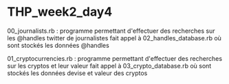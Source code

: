 # THP_week2_day4

00_journalists.rb : 
  programme permettant d'effectuer des recherches sur les @handles twitter de journalistes
  fait appel à 02_handles_database.rb où sont stockés les données @handles

01_cryptocurrencies.rb :
  programme permettant d'effectuer des recherches sur les cryptos et leur valeur
  fait appel à 03_crypto_database.rb où sont stockés les données devise et valeur des cryptos